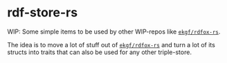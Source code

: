 # rdf-store-rs

WIP: Some simple items to be used by other WIP-repos 
like [`ekgf/rdfox-rs`](https://github.com/EKGF/rdfox-rs).

The idea is to move a lot of stuff out of [`ekgf/rdfox-rs`](https://github.com/EKGF/rdfox-rs)
and turn a lot of its structs into traits that can also be used for any other triple-store.
